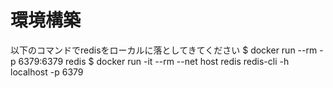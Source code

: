 # 環境構築
以下のコマンドでredisをローカルに落としてきてください
$ docker run --rm -p 6379:6379 redis
$ docker run -it --rm --net host redis redis-cli -h localhost -p 6379 
